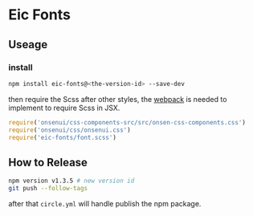 # Eic Fonts

## Useage

### install

```bash
npm install eic-fonts@<the-version-id> --save-dev
```

then require the Scss after other styles, the [webpack](https://webpack.github.io/) is needed to implement to require Scss in JSX.

```javascript
require('onsenui/css-components-src/src/onsen-css-components.css')
require('onsenui/css/onsenui.css')
require('eic-fonts/font.scss')
```

## How to Release

```bash
npm version v1.3.5 # new version id
git push --follow-tags
```

after that `circle.yml` will handle publish the npm package.

